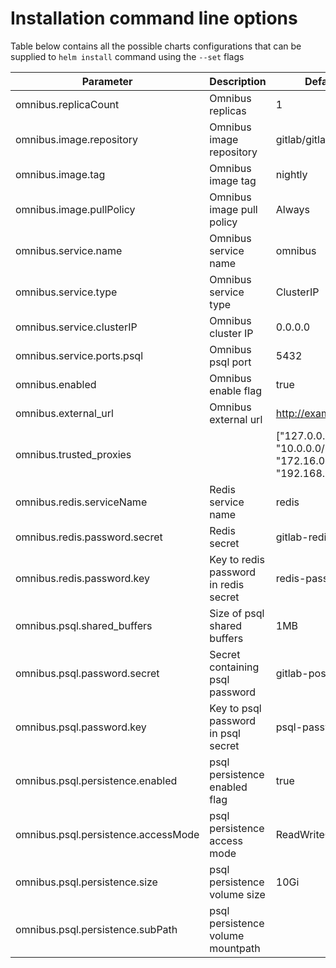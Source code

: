 # Installation command line options

Table below contains all the possible charts configurations that can be supplied to `helm install` command using the `--set` flags

| Parameter                           | Description                           | Default                                                           |
| ---                                 | ---                                   | ---                                                               |
| omnibus.replicaCount                | Omnibus replicas                      | 1                                                                 |
| omnibus.image.repository            | Omnibus image repository              | gitlab/gitlab-ee                                                  |
| omnibus.image.tag                   | Omnibus image tag                     | nightly                                                           |
| omnibus.image.pullPolicy            | Omnibus image pull policy             | Always                                                            |
| omnibus.service.name                | Omnibus service name                  | omnibus                                                           |
| omnibus.service.type                | Omnibus service type                  | ClusterIP                                                         |
| omnibus.service.clusterIP           | Omnibus cluster IP                    | 0.0.0.0                                                           |
| omnibus.service.ports.psql          | Omnibus psql port                     | 5432                                                              |
| omnibus.enabled                     | Omnibus enable flag                   | true                                                              |
| omnibus.external_url                | Omnibus external url                  | http://example.local                                              |
| omnibus.trusted_proxies             |                                       | ["127.0.0.1/24", "10.0.0.0/8", "172.16.0.0/12", "192.168.0.0/16"] |
| omnibus.redis.serviceName           | Redis service name                    | redis                                                             |
| omnibus.redis.password.secret       | Redis secret                          | gitlab-redis                                                      |
| omnibus.redis.password.key          | Key to redis password in redis secret | redis-password                                                    |
| omnibus.psql.shared_buffers         | Size of psql shared buffers           | 1MB                                                               |
| omnibus.psql.password.secret        | Secret containing psql password       | gitlab-postgres                                                   |
| omnibus.psql.password.key           | Key to psql password in psql secret   | psql-password                                                     |
| omnibus.psql.persistence.enabled    | psql persistence enabled flag         | true                                                              |
| omnibus.psql.persistence.accessMode | psql persistence access mode          | ReadWriteOnce                                                     |
| omnibus.psql.persistence.size       | psql persistence volume size          | 10Gi                                                              |
| omnibus.psql.persistence.subPath    | psql persistence volume mountpath     |                                                                   |

